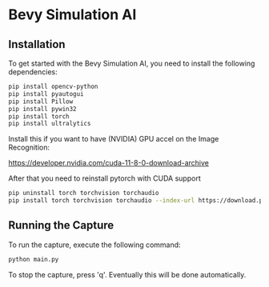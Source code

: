 # Bevy Simulation AI

## Installation

To get started with the Bevy Simulation AI, you need to install the following dependencies:

```sh
pip install opencv-python
pip install pyautogui
pip install Pillow
pip install pywin32
pip install torch
pip install ultralytics
```

Install this if you want to have (NVIDIA) GPU accel on the Image Recognition:

https://developer.nvidia.com/cuda-11-8-0-download-archive

After that you need to reinstall pytorch with CUDA support
```sh
pip uninstall torch torchvision torchaudio
pip install torch torchvision torchaudio --index-url https://download.pytorch.org/whl/cu118
```

## Running the Capture

To run the capture, execute the following command:

```sh
python main.py
```

To stop the capture, press 'q'. Eventually this will be done automatically. 

